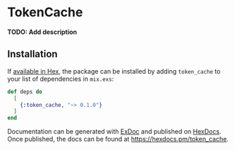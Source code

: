 # TokenCache

**TODO: Add description**

## Installation

If [available in Hex](https://hex.pm/docs/publish), the package can be installed
by adding `token_cache` to your list of dependencies in `mix.exs`:

```elixir
def deps do
  [
    {:token_cache, "~> 0.1.0"}
  ]
end
```

Documentation can be generated with [ExDoc](https://github.com/elixir-lang/ex_doc)
and published on [HexDocs](https://hexdocs.pm). Once published, the docs can
be found at <https://hexdocs.pm/token_cache>.

